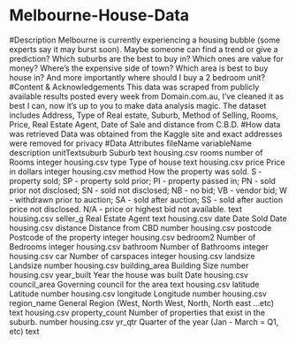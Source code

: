 # Melbourne-House-Data
#Description
Melbourne is currently experiencing a housing bubble (some experts say it may burst soon). Maybe someone can find a trend or give a prediction? Which suburbs are the best to buy in? Which ones are value for money? Where’s the expensive side of town? Which area is best to buy house in? And more importantly where should I buy a 2 bedroom unit?
#Content & Acknowledgements
This data was scraped from publicly available results posted every week from Domain.com.au, I’ve cleaned it as best I can, now it’s up to you to make data analysis magic. The dataset includes Address, Type of Real estate, Suburb, Method of Selling, Rooms, Price, Real Estate Agent, Date of Sale and distance from C.B.D.
#How data was retrieved
Data was obtained from the Kaggle site and exact addresses were removed for privacy
#Data Attributes
fileName	variableName	description	unitTextsuburb	Suburb	text
housing.csv	rooms	number of Rooms	integer
housing.csv	type	Type of house	text
housing.csv	price	Price in dollars	integer
housing.csv	method	How the property was sold. S - property sold; SP - property sold prior; PI - property passed in; PN - sold prior not disclosed; SN - sold not disclosed; NB - no bid; VB - vendor bid; W - withdrawn prior to auction; SA - sold after auction; SS - sold after auction price not disclosed. N/A - price or highest bid not available.	text
housing.csv	seller_g	Real Estate Agent	text
housing.csv	date	Date Sold	Date
housing.csv	distance	Distance from CBD	number
housing.csv	postcode	Postcode of the property	integer
housing.csv	bedroom2	Number of Bedrooms	integer
housing.csv	bathroom	Number of Bathrooms	integer
housing.csv	car	Number of carspaces	integer
housing.csv	landsize	Landsize	number
housing.csv	building_area	Building Size	number
housing.csv	year_built	Year the house was built	Date
housing.csv	council_area	Governing council for the area	text
housing.csv	latitude	Latitude	number
housing.csv	longitude	Longitude	number
housing.csv	region_name	General Region (West, North West, North, North east …etc)	text
housing.csv	property_count	Number of properties that exist in the suburb.	number
housing.csv	yr_qtr	Quarter of the year (Jan - March = Q1, etc)	text
